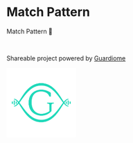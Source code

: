 # Match Pattern

Match Pattern :sushi:

<br>

Shareable project powered by [Guardiome](https://github.com/Guardiome/spro)

<img src="stuff/guardiome_logo.png" width="160" height="160">

